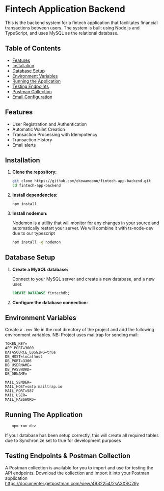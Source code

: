 # Fintech Application Backend

This is the backend system for a fintech application that facilitates financial transactions between users. The system is built using Node.js and TypeScript, and uses MySQL as the relational database.

## Table of Contents

- [Features](#features)
- [Installation](#installation)
- [Database Setup](#database-setup)
- [Environment Variables](#environment-variables)
- [Running the Application](#running-the-application)
- [Testing Endpoints](#testing-endpoints)
- [Postman Collection](#postman-collection)
- [Email Configuration](#email-configuration)

## Features

- User Registration and Authentication
- Automatic Wallet Creation
- Transaction Processing with Idempotency
- Transaction History
- Email alerts

## Installation

1. **Clone the repository:**

    ```bash
    git clone https://github.com/ekowamoonu/fintech-app-backend.git
    cd fintech-app-backend
    ```

2. **Install dependencies:**

    ```bash
    npm install
    ```

3. **Install nodemon:**

    Nodemon is a utility that will monitor for any changes in your source and automatically restart your server. We will combine it with ts-node-dev due to our typescript

    ```bash
    npm install -g nodemon
    ```

## Database Setup

1. **Create a MySQL database:**

    Connect to your MySQL server and create a new database, and a new user.

    ```sql
    CREATE DATABASE fintechdb;
    ```

2. **Configure the database connection:**

## Environment Variables

Create a `.env` file in the root directory of the project and add the following environment variables. NB: Project uses mailtrap for sending mail:

```env
TOKEN_KEY=
APP_PORT=3000
DATASOURCE_LOGGING=true
DB_HOST=localhost
DB_PORT=3306
DB_USERNAME=
DB_PASSWORD=
DB_DBNAME=

MAIL_SENDER=
MAIL_HOST=smtp.mailtrap.io
MAIL_PORT=587
MAIL_USER=
MAIL_PASSWORD=
```

## Running The Application
 ```bash
    npm run dev
 ```
If your database has been setup correctly, this will create all required tables due to Synchronize set to true for development purposes


## Testing Endpoints & Postman Collection

A Postman collection is available for you to import and use for testing the API endpoints. Download the collection and import it into your Postman application
https://documenter.getpostman.com/view/4932254/2sA3XSC29y
